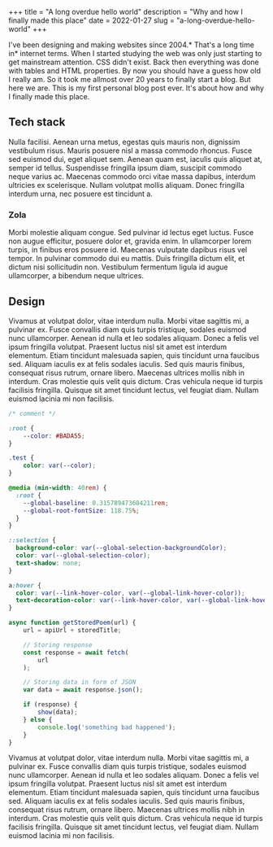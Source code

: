 +++
title = "A long overdue hello world"
description = "Why and how I finally made this place"
date = 2022-01-27
slug = "a-long-overdue-hello-world"
+++
<!--- 
<figure class="terminal mb-double">
    <div class="terminal__top">
        <div class="terminal__button"></div>
        <div class="terminal__button"></div>
        <div class="terminal__button"></div>
    </div>
    <div class="terminal__body">
        <p class="cursor-text">Hello world</p>
    </div>
</figure>
--->
I've been designing and making websites since 2004.* That's a long time in* internet terms. When I started studying the web was only just starting to get mainstream attention. CSS didn't exist. Back then everything was done with tables and HTML properties. By now you should have a guess how old I really am.
So it took me allmost over 20 years to finally start a blog. But here we are. This is my first personal blog post ever. It's about how and why I finally made this place.

## Tech stack 

Nulla facilisi. Aenean urna metus, egestas quis mauris non, dignissim vestibulum risus. Mauris posuere nisl a massa commodo rhoncus. Fusce sed euismod dui, eget aliquet sem. Aenean quam est, iaculis quis aliquet at, semper id tellus. Suspendisse fringilla ipsum diam, suscipit commodo neque varius ac. Maecenas commodo orci vitae massa dapibus, interdum ultricies ex scelerisque. Nullam volutpat mollis aliquam. Donec fringilla interdum urna, nec posuere est tincidunt a.

### Zola

Morbi molestie aliquam congue. Sed pulvinar id lectus eget luctus. Fusce non augue efficitur, posuere dolor et, gravida enim. In ullamcorper lorem turpis, in finibus eros posuere id. Maecenas vulputate dapibus risus vel tempor. In pulvinar commodo dui eu mattis. Duis fringilla dictum elit, et dictum nisi sollicitudin non. Vestibulum fermentum ligula id augue ullamcorper, a bibendum neque ultrices.

## Design

Vivamus at volutpat dolor, vitae interdum nulla. Morbi vitae sagittis mi, a pulvinar ex. Fusce convallis diam quis turpis tristique, sodales euismod nunc ullamcorper. Aenean id nulla et leo sodales aliquam. Donec a felis vel ipsum fringilla volutpat. Praesent luctus nisl sit amet est interdum elementum. Etiam tincidunt malesuada sapien, quis tincidunt urna faucibus sed. Aliquam iaculis ex at felis sodales iaculis. Sed quis mauris finibus, consequat risus rutrum, ornare libero. Maecenas ultrices mollis nibh in interdum. Cras molestie quis velit quis dictum. Cras vehicula neque id turpis facilisis fringilla. Quisque sit amet tincidunt lectus, vel feugiat diam. Nullam euismod lacinia mi non facilisis.

```css
/* comment */

:root {
    --color: #BADA55;
}

.test {
    color: var(--color);
}

@media (min-width: 40rem) {
  :root {
    --global-baseline: 0.315789473684211rem;
    --global-root-fontSize: 118.75%;
  }
}

::selection {
  background-color: var(--global-selection-backgroundColor);
  color: var(--global-selection-color);
  text-shadow: none;
}

a:hover {
  color: var(--link-hover-color, var(--global-link-hover-color));
  text-decoration-color: var(--link-hover-color, var(--global-link-hover-color));
}
```

```javascript
async function getStoredPoem(url) {
    url = apiUrl + storedTitle;

    // Storing response
    const response = await fetch(
        url
    );

    // Storing data in form of JSON
    var data = await response.json();

    if (response) {
        show(data);
    } else {
        console.log('something bad happened');
    }
}
```

Vivamus at volutpat dolor, vitae interdum nulla. Morbi vitae sagittis mi, a pulvinar ex. Fusce convallis diam quis turpis tristique, sodales euismod nunc ullamcorper. Aenean id nulla et leo sodales aliquam. Donec a felis vel ipsum fringilla volutpat. Praesent luctus nisl sit amet est interdum elementum. Etiam tincidunt malesuada sapien, quis tincidunt urna faucibus sed. Aliquam iaculis ex at felis sodales iaculis. Sed quis mauris finibus, consequat risus rutrum, ornare libero. Maecenas ultrices mollis nibh in interdum. Cras molestie quis velit quis dictum. Cras vehicula neque id turpis facilisis fringilla. Quisque sit amet tincidunt lectus, vel feugiat diam. Nullam euismod lacinia mi non facilisis.

<style>
.terminal {
    --terminal-backgroundColor: var(--global-color-neutral-900);
    --terminal__buttonSize: .75rem;
    border: 1px solid var(--terminal-borderColor, var(--terminal-backgroundColor));
    border-radius: var(--global-whitespace-2);
    background-color: var(--terminal-backgroundColor);
    overflow: hidden;
    width: 100%;
    height: auto;
    aspect-ratio: 3 / 2;
    color: var(--global-color-neutral-100);
    font-family: var(--global-code-fontFamily);
    font-size: var(--global-fontSize-s);
}

.terminal__top {
    display: flex;
    gap: .5rem;
    padding: 1rem 1rem 0;
}

.terminal__button {
    display: inline-block;
    height: var(--terminal__buttonSize);
    width: var(--terminal__buttonSize);
    border-radius: 100%;    
    background-color: hsla(var(--global-neutral-hue), var(--global-neutral-saturation), 100%, .15);
}

/* .terminal__button + .terminal__button {
    margin-left: calc(var(--terminal__buttonMargin) / -2);
} */

.terminal__body {
    padding: var(--page-inner-whitespace);
}

.cursor-text:after {
    content: "_";        
    animation: 1s blink step-end infinite;
}


@media (prefers-color-scheme: dark) {
    .terminal {
        --terminal-backgroundColor: transparent;
        --terminal-borderColor: var(--global-border-color);
    }    
}

@keyframes blink {
  from, to {
    opacity: 0;
  }
  50% {
    opacity: 1;
  }
}
</style>

<!-- more -->
